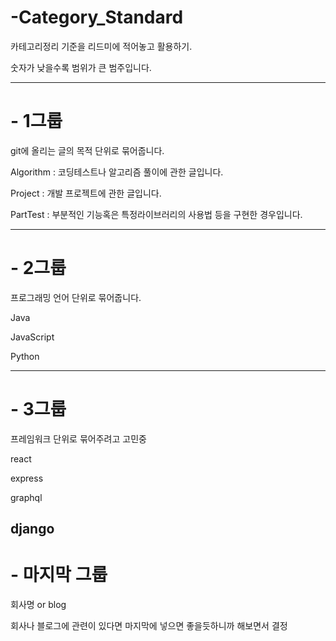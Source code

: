 # -Category_Standard
카테고리정리 기준을 리드미에 적어놓고 활용하기.

숫자가 낮을수록 범위가 큰 범주입니다.

----------------------------------------------------------------
# - 1그룹

git에 올리는 글의 목적 단위로 묶어줍니다.

Algorithm : 코딩테스트나 알고리즘 풀이에 관한 글입니다.

Project : 개발 프로젝트에 관한 글입니다.

PartTest : 부분적인 기능혹은 특정라이브러리의 사용법 등을 구현한 경우입니다.

----------------------------------------------------------------
# - 2그룹

프로그래밍 언어 단위로 묶어줍니다. 

Java

JavaScript

Python


----------------------------------------------------------------
# - 3그룹

프레임워크 단위로 묶어주려고 고민중

react

express

graphql

django
----------------------------------------------------------------

# - 마지막 그룹
회사명 or blog

회사나 블로그에 관련이 있다면 마지막에 넣으면 좋을듯하니까 해보면서 결정

